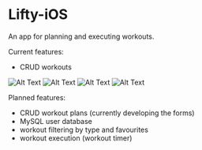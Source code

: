 # Lifty-iOS

An app for planning and executing workouts.

Current features:
  * CRUD workouts

![Alt Text](https://i.imgur.com/c4eKdaV.gif)
![Alt Text](https://i.imgur.com/0AudMqO.gif)
![Alt Text](https://i.imgur.com/fOxJuZT.gif)
![Alt Text](https://i.imgur.com/iLs1naP.gif)

Planned features:
  * CRUD workout plans (currently developing the forms)
  * MySQL user database
  * workout filtering by type and favourites
  * workout execution (workout timer)
